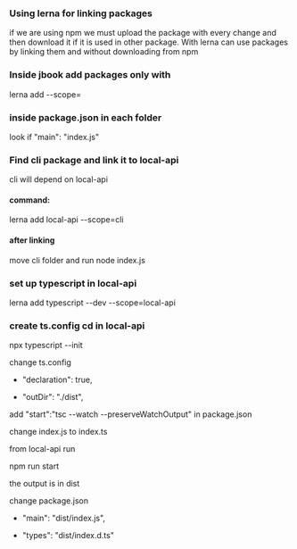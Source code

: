 ### Using lerna for linking packages

if we are using npm we must upload the package with every change and then download it if it is used in other package. With lerna can use packages by linking them and without downloading from npm

### Inside jbook add packages only with

lerna add <name> --scope=<where>

### inside package.json in each folder

look if "main": "index.js"

### Find cli package and link it to local-api

cli will depend on local-api

#### command:

lerna add local-api --scope=cli

#### after linking

move cli folder and run node index.js

### set up typescript in local-api

lerna add typescript --dev --scope=local-api

### create ts.config cd in local-api

npx typescript --init

change ts.config

- "declaration": true,

- "outDir": "./dist",

add "start":"tsc --watch --preserveWatchOutput" in package.json

change index.js to index.ts

from local-api run

npm run start

the output is in dist

change package.json

- "main": "dist/index.js",

- "types": "dist/index.d.ts"
